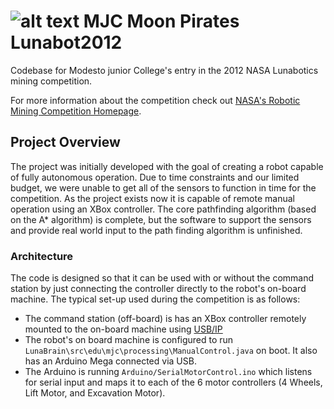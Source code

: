 # ![alt text](http://www.nasa.gov/sites/default/themes/NASAPortal/images/nasa-logo.gif "Nasa Logo") MJC Moon Pirates Lunabot2012 
Codebase for Modesto junior College's entry in the 2012 NASA Lunabotics mining competition.

For more information about the competition check out [NASA's Robotic Mining Competition Homepage](https://www.nasa.gov/offices/education/centers/kennedy/technology/nasarmc.html).

## Project Overview
The project was initially developed with the goal of creating a robot capable of fully autonomous operation. Due to time constraints and our limited budget, we were unable to get all of the sensors to function in time for the competition. As the project exists now it is capable of remote manual operation using an XBox controller. The core pathfinding algorithm (based on the A* algorithm) is complete, but the software to support the sensors and provide real world input to the path finding algorithm is unfinished.

### Architecture
The code is designed so that it can be used with or without the command station by just connecting the controller directly to the robot's on-board machine. The typical set-up used during the competition is as follows: 
* The command station (off-board) is has an XBox controller remotely mounted to the on-board machine using [USB/IP](http://usbip.sourceforge.net/) 
* The robot's on board machine is configured to run `LunaBrain\src\edu\mjc\processing\ManualControl.java` on boot. It also has an Arduino Mega connected via USB.
* The Arduino is running `Arduino/SerialMotorControl.ino` which listens for serial input and maps it to each of the 6 motor controllers (4 Wheels, Lift Motor, and Excavation Motor).
